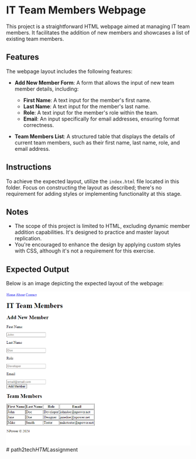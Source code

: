 # IT Team Members Webpage

This project is a straightforward HTML webpage aimed at managing IT team members. It facilitates the addition of new members and showcases a list of existing team members.

## Features

The webpage layout includes the following features:

- **Add New Member Form**: A form that allows the input of new team member details, including:
  - **First Name**: A text input for the member's first name.
  - **Last Name**: A text input for the member's last name.
  - **Role**: A text input for the member's role within the team.
  - **Email**: An input specifically for email addresses, ensuring format correctness.

- **Team Members List**: A structured table that displays the details of current team members, such as their first name, last name, role, and email address.

## Instructions

To achieve the expected layout, utilize the `index.html` file located in this folder. Focus on constructing the layout as described; there's no requirement for adding styles or implementing functionality at this stage.

## Notes

- The scope of this project is limited to HTML, excluding dynamic member addition capabilities. It's designed to practice and master layout replication.
- You're encouraged to enhance the design by applying custom styles with CSS, although it's not a requirement for this exercise.

## Expected Output

Below is an image depicting the expected layout of the webpage:

![Expected Output](./assets/Expected_Output.png)#   p a t h 2 t e c h _ H T M L _ a s s i g n m e n t 
 
 